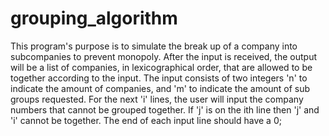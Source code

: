 # grouping_algorithm
 This program's purpose is to simulate the break up of a company into subcompanies to prevent monopoly. After the input is received, the output will be a list of companies, in lexicographical order, that are allowed to be together according to the input. The input consists of two integers 'n' to indicate the amount of companies, and 'm' to indicate the amount of sub groups requested. For the next 'i' lines, the user will input the company numbers that cannot be grouped together. If 'j' is on the ith line then 'j' and 'i' cannot be together. The end of each input line should have a 0;
